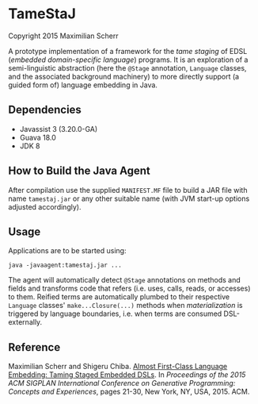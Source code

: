 TameStaJ
===

Copyright 2015 Maximilian Scherr

A prototype implementation of a framework for the *tame staging* of EDSL (*embedded domain-specific language*) programs. It is an exploration of a semi-linguistic abstraction (here the `@Stage` annotation, `Language` classes, and the associated background machinery) to more directly support (a guided form of) language embedding in Java.

Dependencies
---

* Javassist 3 (3.20.0-GA)
* Guava 18.0
* JDK 8


How to Build the Java Agent
---

After compilation use the supplied `MANIFEST.MF` file to build a JAR file with name `tamestaj.jar` or any other suitable name (with JVM start-up options adjusted accordingly).


Usage
---

Applications are to be started using:

```
java -javaagent:tamestaj.jar ...
```

The agent will automatically detect `@Stage` annotations on methods and fields and transforms code that refers (i.e. uses, calls, reads, or accesses) to them. Reified terms are automatically plumbed to their respective `Language` classes' `make...Closure(...)` methods when *materialization* is triggered by language boundaries, i.e. when terms are consumed DSL-externally.


Reference
---

Maximilian Scherr and Shigeru Chiba. [Almost First-Class Language Embedding: Taming Staged Embedded DSLs](http://dl.acm.org/citation.cfm?id=2814217). In *Proceedings of the 2015 ACM SIGPLAN International Conference on Generative Programming: Concepts and Experiences*, pages 21-30, New York, NY, USA, 2015. ACM.
